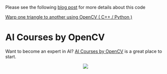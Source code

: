 Please see the following [blog post](https://www.learnopencv.com/warp-one-triangle-to-another-using-opencv-c-python/)  for more details about this code

[Warp one triangle to another using OpenCV ( C++ / Python )](https://www.learnopencv.com/warp-one-triangle-to-another-using-opencv-c-python/) 


# AI Courses by OpenCV

Want to become an expert in AI? [AI Courses by OpenCV](https://opencv.org/courses/) is a great place to start. 

<a href="https://opencv.org/courses/">
<p align="center"> 
<img src="https://www.learnopencv.com/wp-content/uploads/2020/04/AI-Courses-By-OpenCV-Github.png">
</p>
</a>
